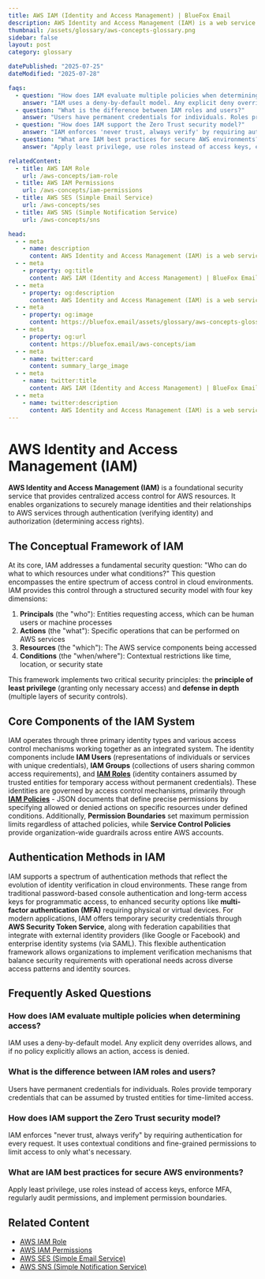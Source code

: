 ```yaml
---
title: AWS IAM (Identity and Access Management) | BlueFox Email
description: AWS Identity and Access Management (IAM) is a web service that provides centralized control over authentication and authorization for AWS resources.
thumbnail: /assets/glossary/aws-concepts-glossary.png
sidebar: false
layout: post
category: glossary

datePublished: "2025-07-25"
dateModified: "2025-07-28"

faqs:
  - question: "How does IAM evaluate multiple policies when determining access?"
    answer: "IAM uses a deny-by-default model. Any explicit deny overrides allows, and if no policy explicitly allows an action, access is denied."
  - question: "What is the difference between IAM roles and users?"
    answer: "Users have permanent credentials for individuals. Roles provide temporary credentials that can be assumed by trusted entities for time-limited access."
  - question: "How does IAM support the Zero Trust security model?"
    answer: "IAM enforces 'never trust, always verify' by requiring authentication for every request. It uses contextual conditions and fine-grained permissions to limit access to only what's necessary."
  - question: "What are IAM best practices for secure AWS environments?"
    answer: "Apply least privilege, use roles instead of access keys, enforce MFA, regularly audit permissions, and implement permission boundaries."

relatedContent:
  - title: AWS IAM Role
    url: /aws-concepts/iam-role
  - title: AWS IAM Permissions
    url: /aws-concepts/iam-permissions
  - title: AWS SES (Simple Email Service)
    url: /aws-concepts/ses
  - title: AWS SNS (Simple Notification Service)
    url: /aws-concepts/sns

head:
  - - meta
    - name: description
      content: AWS Identity and Access Management (IAM) is a web service that provides centralized control over authentication and authorization for AWS resources.
  - - meta
    - property: og:title
      content: AWS IAM (Identity and Access Management) | BlueFox Email
  - - meta
    - property: og:description
      content: AWS Identity and Access Management (IAM) is a web service that provides centralized control over authentication and authorization for AWS resources.
  - - meta
    - property: og:image
      content: https://bluefox.email/assets/glossary/aws-concepts-glossary.png
  - - meta
    - property: og:url
      content: https://bluefox.email/aws-concepts/iam
  - - meta
    - name: twitter:card
      content: summary_large_image
  - - meta
    - name: twitter:title
      content: AWS IAM (Identity and Access Management) | BlueFox Email
  - - meta
    - name: twitter:description
      content: AWS Identity and Access Management (IAM) is a web service that provides centralized control over authentication and authorization for AWS resources.
---
```


<GlossaryNavigation/>

# AWS Identity and Access Management (IAM)

**AWS Identity and Access Management (IAM)** is a foundational security service that provides centralized access control for AWS resources. It enables organizations to securely manage identities and their relationships to AWS services through authentication (verifying identity) and authorization (determining access rights).

## The Conceptual Framework of IAM

At its core, IAM addresses a fundamental security question: "Who can do what to which resources under what conditions?" This question encompasses the entire spectrum of access control in cloud environments. IAM provides this control through a structured security model with four key dimensions:

1. **Principals** (the "who"): Entities requesting access, which can be human users or machine processes
2. **Actions** (the "what"): Specific operations that can be performed on AWS services
3. **Resources** (the "which"): The AWS service components being accessed
4. **Conditions** (the "when/where"): Contextual restrictions like time, location, or security state

This framework implements two critical security principles: the **principle of least privilege** (granting only necessary access) and **defense in depth** (multiple layers of security controls).

## Core Components of the IAM System

IAM operates through three primary identity types and various access control mechanisms working together as an integrated system. The identity components include **IAM Users** (representations of individuals or services with unique credentials), **IAM Groups** (collections of users sharing common access requirements), and **[IAM Roles](/aws-concepts/iam-role)** (identity containers assumed by trusted entities for temporary access without permanent credentials). These identities are governed by access control mechanisms, primarily through **[IAM Policies](/aws-concepts/iam-permissions)** - JSON documents that define precise permissions by specifying allowed or denied actions on specific resources under defined conditions. Additionally, **Permission Boundaries** set maximum permission limits regardless of attached policies, while **Service Control Policies** provide organization-wide guardrails across entire AWS accounts.

## Authentication Methods in IAM

IAM supports a spectrum of authentication methods that reflect the evolution of identity verification in cloud environments. These range from traditional password-based console authentication and long-term access keys for programmatic access, to enhanced security options like **multi-factor authentication (MFA)** requiring physical or virtual devices. For modern applications, IAM offers temporary security credentials through **AWS Security Token Service**, along with federation capabilities that integrate with external identity providers (like Google or Facebook) and enterprise identity systems (via SAML). This flexible authentication framework allows organizations to implement verification mechanisms that balance security requirements with operational needs across diverse access patterns and identity sources.

## Frequently Asked Questions

### How does IAM evaluate multiple policies when determining access?
IAM uses a deny-by-default model. Any explicit deny overrides allows, and if no policy explicitly allows an action, access is denied.

### What is the difference between IAM roles and users?
Users have permanent credentials for individuals. Roles provide temporary credentials that can be assumed by trusted entities for time-limited access.

### How does IAM support the Zero Trust security model?
IAM enforces "never trust, always verify" by requiring authentication for every request. It uses contextual conditions and fine-grained permissions to limit access to only what's necessary.

### What are IAM best practices for secure AWS environments?
Apply least privilege, use roles instead of access keys, enforce MFA, regularly audit permissions, and implement permission boundaries.

## Related Content

- [AWS IAM Role](/aws-concepts/iam-role)
- [AWS IAM Permissions](/aws-concepts/iam-permissions)
- [AWS SES (Simple Email Service)](/aws-concepts/ses)
- [AWS SNS (Simple Notification Service)](/aws-concepts/sns)

<GlossaryCTA />
